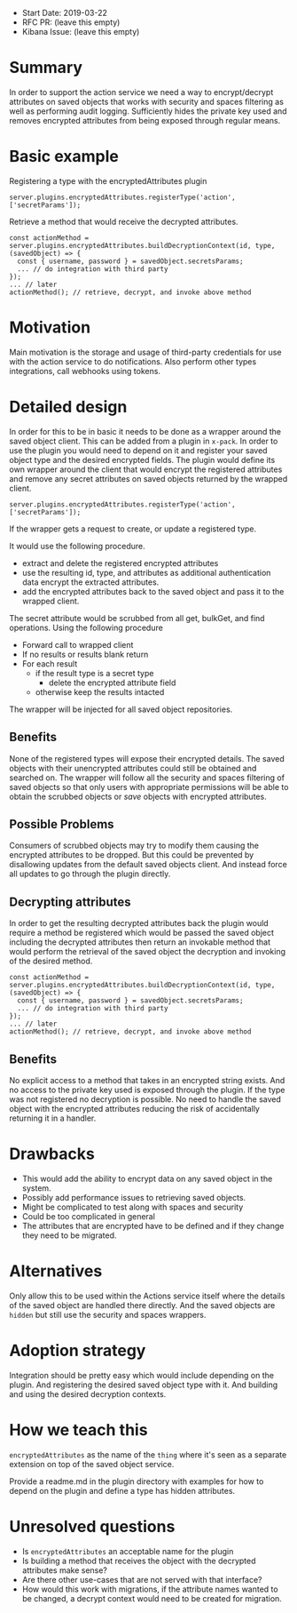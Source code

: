 - Start Date: 2019-03-22
- RFC PR: (leave this empty)
- Kibana Issue: (leave this empty)

# Summary

In order to support the action service we need a way to encrypt/decrypt
attributes on saved objects that works with security and spaces filtering as
well as performing audit logging. Sufficiently hides the private key used and
removes encrypted attributes from being exposed through regular means.

# Basic example

Registering a type with the encryptedAttributes plugin

```JS
server.plugins.encryptedAttributes.registerType('action', ['secretParams']);
```

Retrieve a method that would receive the decrypted attributes.

```JS
const actionMethod = server.plugins.encryptedAttributes.buildDecryptionContext(id, type, (savedObject) => {
  const { username, password } = savedObject.secretsParams;
  ... // do integration with third party
});
... // later
actionMethod(); // retrieve, decrypt, and invoke above method
```

# Motivation

Main motivation is the storage and usage of third-party credentials for use with
the action service to do notifications. Also perform other types integrations,
call webhooks using tokens.

# Detailed design

In order for this to be in basic it needs to be done as a wrapper around the
saved object client. This can be added from a plugin in `x-pack`. In order to
use the plugin you would need to depend on it and register your saved object
type and the desired encrypted fields. The plugin would define its own
wrapper around the client that would encrypt the registered attributes and
remove any secret attributes on saved objects returned by the wrapped client.

```JS
server.plugins.encryptedAttributes.registerType('action', ['secretParams']);
```

If the wrapper gets a request to create, or update a registered type.

It would use the following procedure.
- extract and delete the registered encrypted attributes
- use the resulting id, type, and attributes as additional authentication data
  encrypt the extracted attributes.
- add the encrypted attributes back to the saved object and pass it to the
  wrapped client.

The secret attribute would be scrubbed from all get, bulkGet, and find
operations. Using the following procedure

- Forward call to wrapped client
- If no results or results blank return
- For each result
  - if the result type is a secret type
    - delete the encrypted attribute field
  - otherwise keep the results intacted

The wrapper will be injected for all saved object repositories.

## Benefits

None of the registered types will expose their encrypted details. The saved
objects with their unencrypted attributes could still be obtained and searched
on. The wrapper will follow all the security and spaces filtering of saved
objects so that only users with appropriate permissions will be able to obtain
the scrubbed objects or _save_ objects with encrypted attributes.

## Possible Problems

Consumers of scrubbed objects may try to modify them causing the encrypted
attributes to be dropped. But this could be prevented by disallowing updates
from the default saved objects client. And instead force all updates to go
through the plugin directly.

## Decrypting attributes

In order to get the resulting decrypted attributes back the plugin would require
a method be registered which would be passed the saved object including the
decrypted attributes then return an invokable method that would perform the
retrieval of the saved object the decryption and invoking of the desired method.

```JS
const actionMethod = server.plugins.encryptedAttributes.buildDecryptionContext(id, type, (savedObject) => {
  const { username, password } = savedObject.secretsParams;
  ... // do integration with third party
});
... // later
actionMethod(); // retrieve, decrypt, and invoke above method
```

## Benefits

No explicit access to a method that takes in an encrypted string exists. And no
access to the private key used is exposed through the plugin. If the type was not
registered no decryption is possible. No need to handle the saved object with
the encrypted attributes reducing the risk of accidentally returning it in a
handler.

# Drawbacks

- This would add the ability to encrypt data on any saved object in the system.
- Possibly add performance issues to retrieving saved objects.
- Might be complicated to test along with spaces and security
- Could be too complicated in general
- The attributes that are encrypted have to be defined and if they change they
  need to be migrated.

# Alternatives

Only allow this to be used within the Actions service itself where the details
of the saved object are handled there directly. And the saved objects are
`hidden` but still use the security and spaces wrappers.

# Adoption strategy

Integration should be pretty easy which would include depending on the plugin.
And registering the desired saved object type with it. And building and using
the desired decryption contexts.

# How we teach this

`encryptedAttributes` as the name of the `thing` where it's seen as a separate
extension on top of the saved object service.

Provide a readme.md in the plugin directory with examples for how to depend on
the plugin and define a type has hidden attributes.

# Unresolved questions

- Is `encryptedAttributes` an acceptable name for the plugin
- Is building a method that receives the object with the decrypted attributes
  make sense?
- Are there other use-cases that are not served with that interface?
- How would this work with migrations, if the attribute names wanted to be
  changed, a decrypt context would need to be created for migration.
